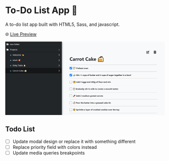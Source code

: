 # To-Do List App 📝
A to-do list app built with HTML5, Sass, and javascript.

🌐 [Live Preview](https://kenua.github.io/todo-list/)

[![To-Do List App  screenshot](./todo-list-screenshot.png)](https://kenua.github.io/todo-list/)

## Todo List
- [ ] Update modal design or replace it with something different
- [ ] Replace priority field with colors instead
- [ ] Update media queries breakpoints